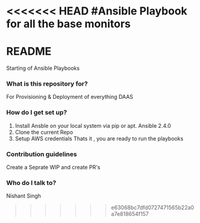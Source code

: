<<<<<<< HEAD
#Ansible Playbook for all the base monitors 
=======
# README #

Starting of Ansible Playbooks 

### What is this repository for? ###

For Provisioning & Deployment of everything DAAS

### How do I get set up? ###

1. Install Ansble on your local system via pip or apt. Ansible 2.4.0
2. Clone the current Repo
3. Setup AWS credentials 
 Thats it , you are ready to run the playbooks 
### Contribution guidelines ###

Create a Seprate WIP and create PR's

### Who do I talk to? ###

Nishant Singh 
>>>>>>> e63068bc7dfd0727471565b22a0a7e818654f157
